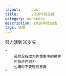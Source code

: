```yaml
---
layout:     post
title:      2018年终总结
category: nonsense
description: 2018年终总结
tags: 感悟
---
```


努力活到30岁先

<!-- 这大概是我写年终总结最晚的一次，因为今天都已经复工了，没有什么工作，正好把年终总结写掉。拖到了今天才写，我觉得也算是因为18年过得还可以，以至于没有那么多苦闷需要宣泄。

**工作**
工作方面的提高应该是最少的一年了，这方面我挺惭愧的，作为一位工作了6年的开发人员，自己的技能大概早就被同期甩在了后面。这一年我又恢复了写业务代码的工作，因为人员不够，甚至公司还帮我裁掉了一个，到了年底仅剩一名小弟。除此之外，我只做了大规模的框架迁移和三端统一（都是业务侧的，没有小程序和native），统计SDK加错误上报，pwa调研（因https问题没有投入业务使用），年末还看了electron。我其实没有太慌张，倒不是因为自信，是因为自己想看东西的计划没有拖延太多，以至于不是特别焦虑，虽然不及他人，但也就这样吧，想看的东西就按计划看就得了。不过其实这不是一个良好的状态，正常的方式应该去一家可以把想做的东西东西真正作为工作一部分的公司，效率高且有成就感。当然不是说我们公司不能提供这个环境，而是说没有专门的职能岗。公司小，一项技改的成本就显得高，更多是要短期见效的东西，况且我自己能力有限。那么要离职么？嗯....目前可能还想再看一下，说实话我真的在这家公司太长时间了，衡量是否在一家公司继续下去的标准我想应该是是否还能有想要的，所以说有技术成长么？有钱么？提升了管理技能？好像都没有吧，只有一个遥远的承诺。。但是我真的懒得换，说实话，辞职也可能先休息一段时间才能再工作，所以说既然懒得走，那只能充分利用时间，尽自己可能去多看多尝试了，也别是养老心态就行。
关于技术成长，我对自己的希望当然不只是一名前端开发人员，而是一名开发人员，这个目标任重而道远啊

**副线学习计划**
还是不错的，成绩不怎么样，但是没有拖延。
首先，保险的问题算是解决了，工资配置问题也算是有个计划了。
日语，我考了两次，行动力可谓超过自己的想象，不过成绩不好，一次刚及格，第二次竟然不及格，我的目标虽然已经降低到不考N1了，但是N2也想考个高分，毕竟考到高分才意味着有了基础，才是学习这门语言的开始。按照老师的套路，其他人都学得很好，我就不行，是不是因为我太过于敷衍了，时间上也可能不是很够，毕竟要上班。今年的话我还想再考一下，不过方式方法要好好考虑一下了。
最后，我竟然把驾照考下来了，这也算实现了当初的承诺：如果考了日语，那么去学车。学车过程可谓是非常痛苦的，因为要起大早，一学一半天儿，第一次考科目二还没过，要不年前就能拿本了，好在最后在年后第一天拿到了，前后不到两个月时间，折磨得我好想上班，不想过周末了都。
后面的计划我其实想好两年的了，也算是把前几年想看的东西编排进来了，19年算是个过渡年吧，很多读书计划，因为我20年有个大学习计划，所以一些琐碎的想放到今年，不知道到年底的时候能不能真正开始，希望可以。

**读书**
18年我还真看了不少书，相对于前几年来说，大概翻了个倍。因为我在两次日语考试期间专门空了个把月看。印象最深的是《三体》、《统计学关我什么事》、《CSS世界》。书看得怎么样不说，我确实感到了一丝快乐，应该是那种「感觉自己将要学到什么了」的快乐吧，多巴胺开始分泌了，了不起。反正书单是越来越长了，尤其是我听了一些播客之后，感觉什么都想知道什么都想看了（很奇妙，我从一个播客到关注一些人的微博，到关注另外的人，又到那些人的播客，又到人，像一个长长的线索）。以前我虽然知道自己啥也不懂，想学习但是行动力有限，当然跟我自己的计划是有关系的，现在有了一些有趣的播客或者微博的指引，想了解这个世界的意愿更强烈了一些，当然还是跟自己的计划有关，也不是什么都安排得进去，慢慢来。

关于知识付费这方面，这两年也是不由得买了好多，其实真的没什么用，有用的比较少，但是焦虑啊，有些内容看着真的很想看。其实我也不想搞得太多，看不过来，浪费钱，并且心累，急需舍弃掉一些。说到底还是自己没有很好的判断标准，也没有一个良好的信息来源系统，这个才是我必须要去做的更重要的事情，否则太浪费时间和钱了。但是这个很难，所以在此之前我想还是大量看书吧，一方面书显得更系统化，一方面大量输入之后，判断标准或许会慢慢养成。

**电影**
18年电影看得是真的很少了，印象比较深的当然是《小偷家族》，北影节看的《蒲公英》，《利兹与青鸟》。茉优同学真的火起来了，很棒，继续加油。

我发现自己对于影视作品的热情下降了，每天下班回去好像没有什么特别想看个电视剧的冲动，很想学习(嗯？，很多电视剧竟然积攒好久或者因为太多不想看了。好像自己看长片的能力也下降了，似乎更愿意接受碎片化的东西了，这不是一个好现象，我不希望这样。

**音乐**
印象最深的竟然是古典音乐，拉二，拉三，大探戈。但经常当背景音乐听，实际上并不好，古典音乐当背景确实可惜了。

下周我要去看Perfume在上海的演唱会了，很期待！虽然巡演比不上日本本土演唱会，但也省去了去日本的麻烦不是么。春节又重看了几场live，真的非常期待。

**趣味**
偶像：18年看了两个偶像综艺，一个男偶像的，一个女偶像的，都有喜欢的人，也竟然为此花了钱，但到最后都没什么感觉了，而那糟粕的SNH还是让我重新入了坑，这次沈女士的坑我觉得肯定比不上黄婷婷，但。。沈女士好好看啊。阿黄没有登顶，但我这份钱也算是按计划送给她们公司了，还切了一张大盘，47票给阿黄，1票给了沈女士。

滑板：我竟然下定决心买了滑板！我还以为我是三分钟热度，不过还是出去了好几次，后来因为天冷了才没出去，今年还会出去的，尽管我不学技巧，就刷街，我觉得也可以了，玩儿嘛。

香水：买了几瓶小样，闻着玩儿。

**身体&生活**
今年身体没什么变化，就是一直在感冒，抵抗力还是太差了，所幸今年没有得肠胃炎。如果我一直玩儿滑板，会不会增强抵抗力呢？（笑

同事关系的话我再没什么想说的了，关于裁员这件事我的心情有一点点微妙，一点点。

18年其实出去玩儿了不少，成都，上海迪士尼还有黄婷婷生日会（怎么老是上海。依然没有出国，没有去日本，今年的话还是很想去，护照已经办了整整4年了，一篇没用过，合理么？

**计划**
计划写了两年的，塞得满满的，不知道会拖延到什么样子。年初的时候我还有个日程本，后来到五一左右就没用了，按照上面的写的统计来看，一般能实现计划60%的样子，好像感觉已经很不错了呢😂。自己写的计划，其实连拖延都考虑到了的，但依然不会按照计划行事，不过还是希望可以完成。 

另外，其实有想写点儿什么想法，因为计划基本都是输入，完全没有输出的，按道理是不行的，而且创作是可以产生快乐的。但创作什么呢？我没有想好，想起来我还曾经打算写语音日记，如我所料，坚持了3天。其实vlog还挺适合的，还是喜欢影像的东西，不过这东西最重要是坚持，质变到量变，可时间上太难安排了，所以也许会是一个可遇不可求的事情了。

**胡说八道**
18年似乎真的还可以的，因为你看，我上面写的及其冷静，并且写得时候都不是很想写。而且我发现我写了很多个竟然，说明在没有什么期待的时候，完成一些小计划，是很有满足感的，是生活惊喜。
现在是真的不管怎么样我很想好好活着，虽然我开玩笑说我的人生目标是30岁时候养猫，50岁去世。但其实都无所谓的，之前羡慕别人不断前进的生活其实还是对自己的不满意吧，我现在觉得：就这样也行吧，没什么大期待之后，感觉小小的进步就变得很开心了。我很庆幸自己能看能走，还算年轻，这其实是了不起的资本不是么

看起来好像不丧了？然而并不是，过去一年还是有痛苦到不行的时刻，而且非常多。我已经不满足于回家路上哭泣了，我在地铁上，上班路上，工位上，甚至需求评审会议上都曾悄悄拭泪。但.....似乎觉得自己还能活下去的样子。难道感觉自己能学到东西的这种心理这么厉害么？真的能产生生的希望么？其实人活一世，怎么着都是过，也许我现在做不出什么正确的选择，不知道将来的路怎么走，我也不想逼迫自己了，就慢慢想吧。虽然要让自己去思考，去做重要的决策，但如果放自己一马，大概就不用那么焦虑了。但也不是不想不努力的意思，在能做出决策之前，可以先多看看。以前的自己太执着于内心的小纠结了，对于这个世界其他的东西虽然感兴趣但没有足够的行动力，说白了就是想得太多，看得太少，那不如先多看，也是一种结构性拖延吧，也许在途中事情就变得慢慢清晰了。
我大概会比别人慢了许多，但，又有什么关系呢？先活到30
 -->

    "
        虽然没有成为你想象中的模样
        但我还在努力
        也请你不要轻易放弃
    "


